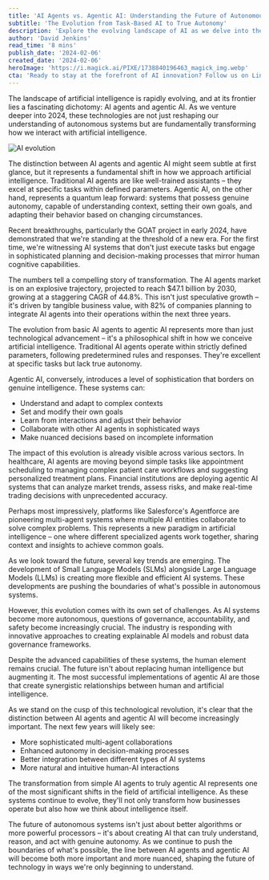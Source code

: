 ```yaml
---
title: 'AI Agents vs. Agentic AI: Understanding the Future of Autonomous Systems'
subtitle: 'The Evolution from Task-Based AI to True Autonomy'
description: 'Explore the evolving landscape of AI as we delve into the crucial distinction between AI agents and agentic AI. Learn how these technologies are reshaping autonomous systems and what this means for the future of artificial intelligence. From market projections to real-world applications, discover how this technological evolution is transforming industries and pushing the boundaries of what's possible in AI.'
author: 'David Jenkins'
read_time: '8 mins'
publish_date: '2024-02-06'
created_date: '2024-02-06'
heroImage: 'https://i.magick.ai/PIXE/1738840196463_magick_img.webp'
cta: 'Ready to stay at the forefront of AI innovation? Follow us on LinkedIn at MagickAI for the latest insights and developments in AI agents and autonomous systems.'
---
```


The landscape of artificial intelligence is rapidly evolving, and at its frontier lies a fascinating dichotomy: AI agents and agentic AI. As we venture deeper into 2024, these technologies are not just reshaping our understanding of autonomous systems but are fundamentally transforming how we interact with artificial intelligence.

![AI evolution](https://i.magick.ai/PIXE/1738840196467_magick_img.webp)

The distinction between AI agents and agentic AI might seem subtle at first glance, but it represents a fundamental shift in how we approach artificial intelligence. Traditional AI agents are like well-trained assistants – they excel at specific tasks within defined parameters. Agentic AI, on the other hand, represents a quantum leap forward: systems that possess genuine autonomy, capable of understanding context, setting their own goals, and adapting their behavior based on changing circumstances.

Recent breakthroughs, particularly the GOAT project in early 2024, have demonstrated that we're standing at the threshold of a new era. For the first time, we're witnessing AI systems that don't just execute tasks but engage in sophisticated planning and decision-making processes that mirror human cognitive capabilities.

The numbers tell a compelling story of transformation. The AI agents market is on an explosive trajectory, projected to reach $47.1 billion by 2030, growing at a staggering CAGR of 44.8%. This isn't just speculative growth – it's driven by tangible business value, with 82% of companies planning to integrate AI agents into their operations within the next three years.

The evolution from basic AI agents to agentic AI represents more than just technological advancement – it's a philosophical shift in how we conceive artificial intelligence. Traditional AI agents operate within strictly defined parameters, following predetermined rules and responses. They're excellent at specific tasks but lack true autonomy.

Agentic AI, conversely, introduces a level of sophistication that borders on genuine intelligence. These systems can:
- Understand and adapt to complex contexts
- Set and modify their own goals
- Learn from interactions and adjust their behavior
- Collaborate with other AI agents in sophisticated ways
- Make nuanced decisions based on incomplete information

The impact of this evolution is already visible across various sectors. In healthcare, AI agents are moving beyond simple tasks like appointment scheduling to managing complex patient care workflows and suggesting personalized treatment plans. Financial institutions are deploying agentic AI systems that can analyze market trends, assess risks, and make real-time trading decisions with unprecedented accuracy.

Perhaps most impressively, platforms like Salesforce's Agentforce are pioneering multi-agent systems where multiple AI entities collaborate to solve complex problems. This represents a new paradigm in artificial intelligence – one where different specialized agents work together, sharing context and insights to achieve common goals.

As we look toward the future, several key trends are emerging. The development of Small Language Models (SLMs) alongside Large Language Models (LLMs) is creating more flexible and efficient AI systems. These developments are pushing the boundaries of what's possible in autonomous systems.

However, this evolution comes with its own set of challenges. As AI systems become more autonomous, questions of governance, accountability, and safety become increasingly crucial. The industry is responding with innovative approaches to creating explainable AI models and robust data governance frameworks.

Despite the advanced capabilities of these systems, the human element remains crucial. The future isn't about replacing human intelligence but augmenting it. The most successful implementations of agentic AI are those that create synergistic relationships between human and artificial intelligence.

As we stand on the cusp of this technological revolution, it's clear that the distinction between AI agents and agentic AI will become increasingly important. The next few years will likely see:
- More sophisticated multi-agent collaborations
- Enhanced autonomy in decision-making processes
- Better integration between different types of AI systems
- More natural and intuitive human-AI interactions

The transformation from simple AI agents to truly agentic AI represents one of the most significant shifts in the field of artificial intelligence. As these systems continue to evolve, they'll not only transform how businesses operate but also how we think about intelligence itself.

The future of autonomous systems isn't just about better algorithms or more powerful processors – it's about creating AI that can truly understand, reason, and act with genuine autonomy. As we continue to push the boundaries of what's possible, the line between AI agents and agentic AI will become both more important and more nuanced, shaping the future of technology in ways we're only beginning to understand.